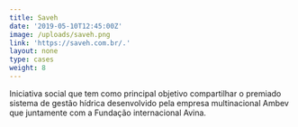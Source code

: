 ```yaml
---
title: Saveh
date: '2019-05-10T12:45:00Z'
image: /uploads/saveh.png
link: 'https://saveh.com.br/.'
layout: none
type: cases
weight: 8
---
```

Iniciativa social que tem como principal objetivo compartilhar o premiado sistema de gestão hídrica desenvolvido pela empresa multinacional Ambev que  juntamente com a Fundação internacional Avina.
